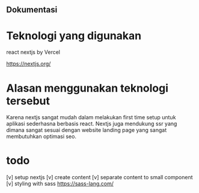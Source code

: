 ## Dokumentasi

# Teknologi yang digunakan

react nextjs by Vercel

<https://nextjs.org/>

# Alasan menggunakan teknologi tersebut

Karena nextjs sangat mudah dalam melakukan first time setup untuk aplikasi sederhasna berbasis react. Nextjs juga mendukung ssr yang dimana sangat sesuai dengan website landing page yang sangat membutuhkan optimasi seo.

# todo

[v] setup nextjs
[v] create content
[v] separate content to small component
[v] styling with sass <https://sass-lang.com/>
